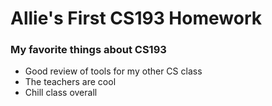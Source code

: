 # Allie's First CS193 Homework

### My favorite things about CS193
- Good review of tools for my other CS class
- The teachers are cool
- Chill class overall
